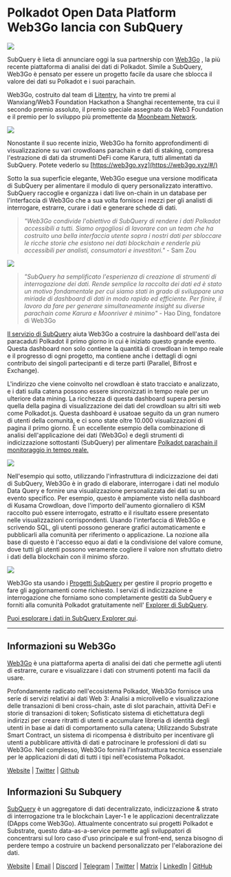 # Polkadot Open Data Platform Web3Go lancia con SubQuery

![](https://cdn-images-1.medium.com/max/800/1*LVZ_xKn_K5DlTSxqTr-2BA.png)

SubQuery è lieta di annunciare oggi la sua partnership con [Web3Go](https://www.web3go.xyz/) , la più recente piattaforma di analisi dei dati di Polkadot. Simile a SubQuery, Web3Go è pensato per essere un progetto facile da usare che sblocca il valore dei dati su Polkadot e i suoi parachain.

Web3Go, costruito dal team di [Litentry](https://www.litentry.com/), ha vinto tre premi al Wanxiang/Web3 Foundation Hackathon a Shanghai recentemente, tra cui il secondo premio assoluto, il premio speciale assegnato da Web3 Foundation e il premio per lo sviluppo più promettente da [Moonbeam Network](https://moonbeam.network/).

![](https://cdn-images-1.medium.com/max/800/1*QOng9s-Mc62WBElrj6KBmg.gif)

Nonostante il suo recente inizio, Web3Go ha fornito approfondimenti di visualizzazione su vari crowdloans parachain e dati di staking, compresa l'estrazione di dati da strumenti DeFi come Karura, tutti alimentati da SubQuery. Potete vederlo su [https://web3go.xyz](https://web3go.xyz/#/)

Sotto la sua superficie elegante, Web3Go esegue una versione modificata di SubQuery per alimentare il modulo di query personalizzato interattivo. SubQuery raccoglie e organizza i dati live on-chain in un database per l'interfaccia di Web3Go che a sua volta fornisce i mezzi per gli analisti di interrogare, estrarre, curare i dati e generare schede di dati.

> _"Web3Go condivide l'obiettivo di SubQuery di rendere i dati Polkadot accessibili a tutti. Siamo orgogliosi di lavorare con un team che ha costruito una bella interfaccia utente sopra i nostri dati per sbloccare le ricche storie che esistono nei dati blockchain e renderle più accessibili per analisti, consumatori e investitori."_ - Sam Zou

![](https://cdn-images-1.medium.com/max/800/1*v2Ip-qCB6hkiNiEPY32hrw.png)

> *"SubQuery ha semplificato l'esperienza di creazione di strumenti di interrogazione dei dati. Rende semplice la raccolta dei dati ed è stato un motivo fondamentale per cui siamo stati in grado di sviluppare una miriade di dashboard di dati in modo rapido ed efficiente. Per finire, il lavoro da fare per generare simultaneamente insight su diverse parachain come Karura e Moonriver è minimo"* - Hao Ding, fondatore di Web3Go

[Il servizio di SubQuery](https://subquery.network/) aiuta Web3Go a costruire la dashboard dell'asta dei paracaduti Polkadot il primo giorno in cui è iniziato questo grande evento. Questa dashboard non solo contiene la quantità di crowdloan in tempo reale e il progresso di ogni progetto, ma contiene anche i dettagli di ogni contributo dei singoli partecipanti e di terze parti (Parallel, Bifrost e Exchange).

L'indirizzo che viene coinvolto nel crowdloan è stato tracciato e analizzato, e i dati sulla catena possono essere sincronizzati in tempo reale per un ulteriore data mining. La ricchezza di questa dashboard supera persino quella della pagina di visualizzazione dei dati del crowdloan su altri siti web come Polkadot.js. Questa dashboard è usatoae seguito da un gran numero di utenti della comunità, e ci sono state oltre 10.000 visualizzazioni di pagina il primo giorno. È un eccellente esempio della combinazione di analisi dell'applicazione dei dati (Web3Go) e degli strumenti di indicizzazione sottostanti (SubQuery) per alimentare [Polkadot parachain il monitoraggio in tempo reale.](https://web3go.xyz/#/ParaChainProfiler4Polkadot?chainType=Polkadot)

![](https://cdn-images-1.medium.com/max/800/1*XM2TalsUm1Z93lV5zFMf9w.png)

Nell'esempio qui sotto, utilizzando l'infrastruttura di indicizzazione dei dati di SubQuery, Web3Go è in grado di elaborare, interrogare i dati nel modulo Data Query e fornire una visualizzazione personalizzata dei dati su un evento specifico. Per esempio, questo è ampiamente visto nella dashboard di Kusama Crowdloan, dove l'importo dell'aumento giornaliero di KSM raccolto può essere interrogato, estratto e il risultato essere presentato nelle visualizzazioni corrispondenti. Usando l'interfaccia di Web3Go e scrivendo SQL, gli utenti possono generare grafici automaticamente e pubblicarli alla comunità per riferimento o applicazione. La nozione alla base di questo è l'accesso equo ai dati e la condivisione del valore comune, dove tutti gli utenti possono veramente cogliere il valore non sfruttato dietro i dati della blockchain con il minimo sforzo.

![](https://cdn-images-1.medium.com/max/800/1*Z2g_zEFqOJ3T_2BDDDZT4A.png)

Web3Go sta usando i [Progetti SubQuery](https://project.subquery.network/) per gestire il proprio progetto e fare gli aggiornamenti come richiesto. I servizi di indicizzazione e interrogazione che forniamo sono completamente gestiti da SubQuery e forniti alla comunità Polkadot gratuitamente nell' [Explorer di SubQuery](https://explorer.subquery.network/).

[Puoi esplorare i dati in SubQuery Explorer qui](https://explorer.subquery.network/subquery/bianyunjian/polkadot-crowdloans).

---

## Informazioni su Web3Go

[Web3Go](https://www.web3go.xyz/) è una piattaforma aperta di analisi dei dati che permette agli utenti di estrarre, curare e visualizzare i dati con strumenti potenti ma facili da usare.

Profondamente radicato nell'ecosistema Polkadot, Web3Go fornisce una serie di servizi relativi ai dati Web 3: Analisi a microlivello e visualizzazione delle transazioni di beni cross-chain, aste di slot parachain, attività DeFi e storie di transazioni di token; Sofisticato sistema di etichettatura degli indirizzi per creare ritratti di utenti e accumulare libreria di identità degli utenti in base ai dati di comportamento sulla catena; Utilizzando Substrate Smart Contract, un sistema di ricompensa è distribuito per incentivare gli utenti a pubblicare attività di dati e patrocinare le professioni di dati su Web3Go. Nel complesso, Web3Go fornirà l'infrastruttura tecnica essenziale per le applicazioni di dati di tutti i tipi nell'ecosistema Polkadot.

[Website](https://web3go.xyz/#/) | [Twitter](http://twitter.com/web3go) | [Github](https://github.com/web3go-xyz)

## Informazioni Su Subquery

[SubQuery](https://subquery.network/) è un aggregatore di dati decentralizzato, indicizzazione & strato di interrogazione tra le blockchain Layer-1 e le applicazioni decentralizzate (DApps come Web3Go). Attualmente concentrato sui progetti Polkadot e Substrate, questo data-as-a-service permette agli sviluppatori di concentrarsi sul loro caso d'uso principale e sul front-end, senza bisogno di perdere tempo a costruire un backend personalizzato per l'elaborazione dei dati.

[Website](https://subquery.network/) | [Email](mailto:hello@subquery.network) | [Discord](https://discord.com/invite/78zg8aBSMG) | [Telegram](https://t.me/subquerynetwork) | [Twitter](https://twitter.com/subquerynetwork) | [Matrix](https://matrix.to/#/#subquery:matrix.org) | [LinkedIn](https://www.linkedin.com/company/subquery) | [GitHub](https://github.com/subquery)

